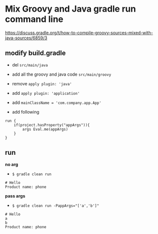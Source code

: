 # Mix Groovy and Java gradle run command line

https://discuss.gradle.org/t/how-to-compile-groovy-sources-mixed-with-java-sources/6859/3

## modify build.gradle

- del `src/main/java`

- add all the groovy and java code `src/main/groovy`

- remove `apply plugin: 'java'`

- add `apply plugin: 'application'`

- add `mainClassName = 'com.company.app.App'`

- add following

```
run {
    if(project.hasProperty("appArgs")){
        args Eval.me(appArgs)
    }
}
```

## run

**no arg**

- `$ gradle clean run`

```
# Hello
Product name: phone
```

**pass args**

- `$ gradle clean run -PappArgs="['a','b']"`

```
# Hello
a
b
Product name: phone
```

